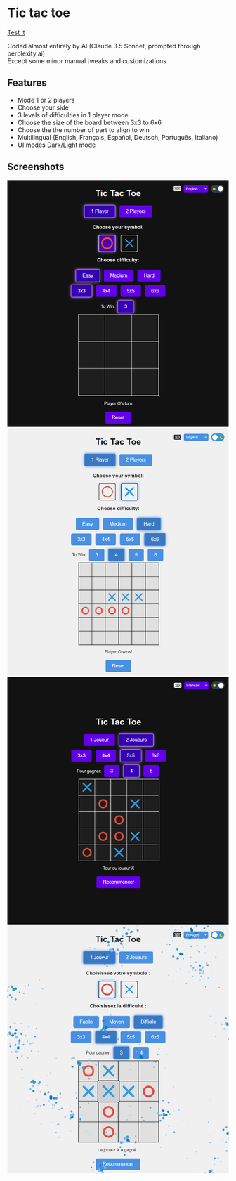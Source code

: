 # Tic tac toe
[Test it](https://codingseb.github.io/Tic-tac-toe/)

Coded almost entirely by AI (Claude 3.5 Sonnet, prompted through perplexity.ai)  
Except some minor manual tweaks and customizations

## Features
* Mode 1 or 2 players
* Choose your side
* 3 levels of difficulties in 1 player mode
* Choose the size of the board between 3x3 to 6x6
* Choose the the number of part to align to win
* Multilingual (English, Français, Español, Deutsch, Português, Italiano)
* UI modes Dark/Light mode

## Screenshots
![Tic Tac Toe 01](img/TicTacToe01.png)
![Tic Tac Toe 02](img/TicTacToe02.png)
![Tic Tac Toe 03](img/TicTacToe03.png)
![Tic Tac Toe 04](img/TicTacToe04.png)
